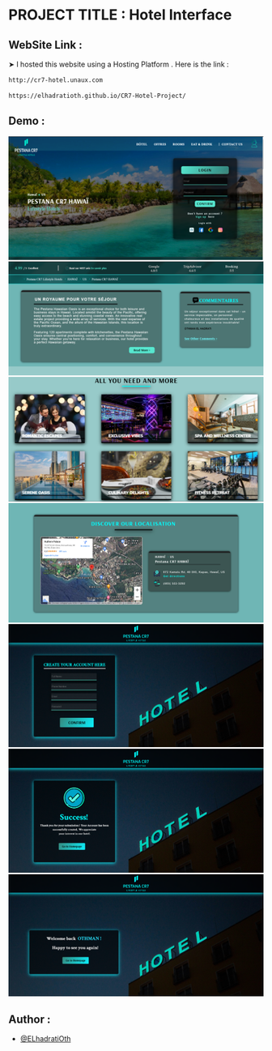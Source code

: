 
# PROJECT TITLE : Hotel Interface 


## WebSite Link :

➤ I hosted this website using a Hosting Platform .
Here is the link  :
```bash
http://cr7-hotel.unaux.com
```
```bash
https://elhadratioth.github.io/CR7-Hotel-Project/ 
```



## Demo :


![Texte alternatif](Readme_Dir/interface1.png)
![Texte alternatif](Readme_Dir/interface2.png)
![Texte alternatif](Readme_Dir/interface3.png)
![Texte alternatif](Readme_Dir/interface4.png)
![Texte alternatif](Readme_Dir/signup1.png)
![Texte alternatif](Readme_Dir/signup2.png)
![Texte alternatif](Readme_Dir/login1.png)



    
## Author :

- [@ELhadratiOth](https://www.github.com/ELhadratiOth)





